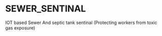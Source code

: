 # SEWER_SENTINAL
 IOT based Sewer And septic tank sentinal  (Protecting workers from toxic gas exposure)

